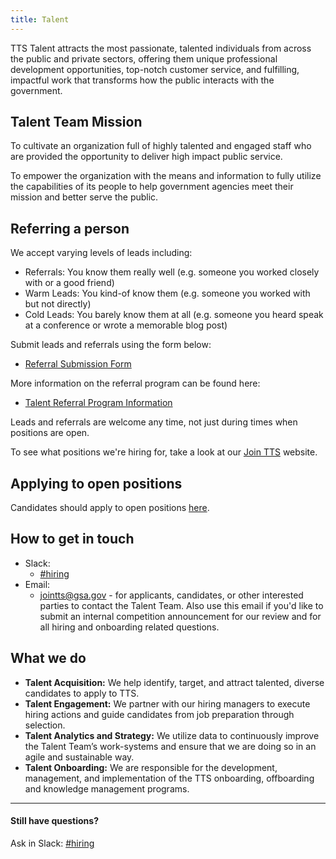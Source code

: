 ```yaml
---
title: Talent
---
```


TTS Talent attracts the most passionate, talented individuals from across the public and private sectors, offering them unique professional development opportunities, top-notch customer service, and fulfilling, impactful work that transforms how the public interacts with the government.

## Talent Team Mission

To cultivate an organization full of highly talented and engaged staff who are provided the opportunity to deliver high impact public service.

To empower the organization with the means and information to fully utilize the capabilities of its people to help government agencies meet their mission and better serve the public.

## Referring a person

We accept varying levels of leads including: 

* Referrals: You know them really well (e.g. someone you worked closely with or a good friend)
* Warm Leads: You kind-of know them (e.g. someone you worked with but not directly) 
* Cold Leads: You barely know them at all (e.g. someone you heard speak at a conference or wrote a memorable blog post)

Submit leads and referrals using the form below:

  * [Referral Submission Form](https://goo.gl/forms/I6cOnRNdh21aP5e63)

More information on the referral program can be found here:

  * [Talent Referral Program Information](https://docs.google.com/document/d/1GY57s0tXahSwTaLzHEuR6falwQcNh7nbCnRnLoQppdQ/edit)

Leads and referrals are welcome any time, not just during times when positions are open.

To see what positions we're hiring for, take a look at our [Join TTS](https://join.tts.gsa.gov/) website.

## Applying to open positions

Candidates should apply to open positions [here](https://join.tts.gsa.gov/).

## How to get in touch

* Slack:
  * [#hiring](https://gsa-tts.slack.com/messages/hiring/)
* Email:
  * [jointts@gsa.gov](mailto:jointts@gsa.gov) - for applicants, candidates, or other interested parties to contact the Talent Team. Also use this email if you'd like to submit an internal competition announcement for our review and for all hiring and onboarding related questions.

## What we do

* **Talent Acquisition:** We help identify, target, and attract talented, diverse candidates to apply to TTS.
* **Talent Engagement:** We partner with our hiring managers to execute hiring actions and guide candidates from job preparation through selection.
* **Talent Analytics and Strategy:** We utilize data to continuously improve the Talent Team’s work-systems and ensure that we are doing so in an agile and sustainable way.
* **Talent Onboarding:** We are responsible for the development, management, and implementation of the TTS onboarding, offboarding and knowledge management programs.






---

#### Still have questions?

Ask in Slack: [#hiring](https://gsa-tts.slack.com/messages/hiring/)

